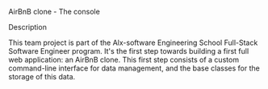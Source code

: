 AirBnB clone - The console

Description

This team project is part of the Alx-software Engineering School Full-Stack Software Engineer program. It's the first step towards building a first full web application: an AirBnB clone. This first step consists of a custom command-line interface for data management, and the base classes for the storage of this data.
